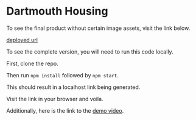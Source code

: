 # Dartmouth Housing

To see the final product without certain image assets, visit the link below.

[deployed url](https://dartgo.org/dartmouth-housing)

To see the complete version, you will need to run this code locally.

First, clone the repo.

Then run `npm install` followed by `npm start`.

This should result in a localhost link being generated.

Visit the link in your browser and voila.

Additionally, here is the link to the [demo video](https://drive.google.com/file/d/1guJczqudNeJUn7k28_TXLtRCMr-rvICD/view?usp=sharing).
